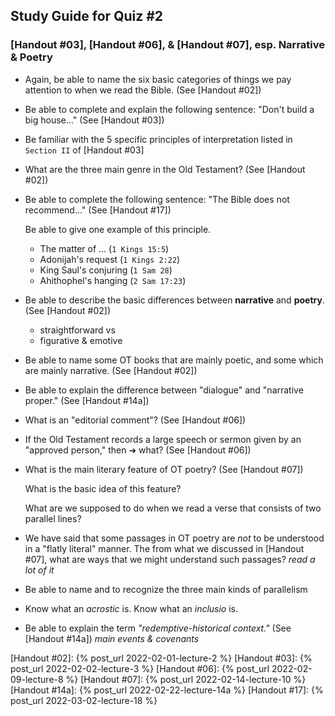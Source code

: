 ## Study Guide for Quiz #2

### [Handout #03], [Handout #06], & [Handout #07], esp. Narrative & Poetry

- Again, be able to name the six basic categories of things we pay attention to when we read the Bible. (See [Handout #02])

- Be able to complete and explain the following sentence: "Don't build a big house…" (See [Handout #03])

- Be familiar with the 5 specific principles of interpretation listed in `Section II` of [Handout #03]

- What are the three main genre in the Old Testament? (See [Handout #02])

- Be able to complete the following sentence: "The Bible does not recommend…" (See [Handout #17])

  Be able to give one example of this principle.

  - The matter of … (`1 Kings 15:5`)
  - Adonijah's request (`1 Kings 2:22`)
  - King Saul's conjuring (`1 Sam 28`)
  - Ahithophel's hanging (`2 Sam 17:23`)

- Be able to describe the basic differences between **narrative** and **poetry**. (See [Handout #02])

  - straightforward vs
  - figurative & emotive

- Be able to name some OT books that are mainly poetic, and some which are mainly narrative. (See [Handout #02])

- Be able to explain the difference between "dialogue" and "narrative proper." (See [Handout #14a])

- What is an "editorial comment"? (See [Handout #06])

- If the Old Testament records a large speech or sermon given by an "approved person," then ➜ what? (See [Handout #06])

- What is the main literary feature of OT poetry? (See [Handout #07])

  What is the basic idea of this feature?

  What are we supposed to do when we read a verse that consists of two parallel lines?

- We have said that some passages in OT poetry are _not_ to be understood in a "flatly literal" manner. The from what we discussed in [Handout #07], what are ways that we might understand such passages? _read a lot of it_

- Be able to name and to recognize the three main kinds of parallelism

- Know what an _acrostic_ is. Know what an _inclusio_ is.

- Be able to explain the term _"redemptive-historical context."_ (See [Handout #14a]) _main events & covenants_

[Handout #02]: {% post_url 2022-02-01-lecture-2 %}
[Handout #03]: {% post_url 2022-02-02-lecture-3 %}
[Handout #06]: {% post_url 2022-02-09-lecture-8 %}
[Handout #07]: {% post_url 2022-02-14-lecture-10 %}
[Handout #14a]: {% post_url 2022-02-22-lecture-14a %}
[Handout #17]: {% post_url 2022-03-02-lecture-18 %}